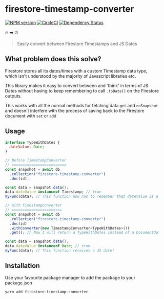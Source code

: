 # firestore-timestamp-converter 
[![NPM version](https://badge.fury.io/js/firestore-timestamp-converter.svg)](https://npmjs.org/package/firestore-timestamp-converter)
[![CircleCI](https://circleci.com/gh/AlexHayton/firestore-timestamp-converter.svg?style=shield)](https://circleci.com/gh/AlexHayton/firestore-timestamp-converter)
[![Dependency Status][daviddm-image]][daviddm-url]

🔥 ➡️ ⏱
> Easily convert between Firestore Timestamps and JS Dates

## What problem does this solve?

Firestore stores all its dates/times with a custom Timestamp data type, which isn't understood by the majority of Javascript libraries etc.

This library makes it easy to convert between and 'think' in terms of JS Dates without having to keep remembering to call `.toDate()` on the Firestore outputs.

This works with all the normal methods for fetching data `get` and `onSnapshot` and doesn't interfere with the process of saving back to the Firestore document with `set` or `add`

## Usage

```js
interface TypeWithDates {
  dateValue: Date;
}

// Before TimestampConverter
// =========================
const snapshot = await db
  .collection("firestore-timestamp-converter")
  .doc(id);

const data = snapshot.data();
data.dateValue instanceof Timestamp; // true
myFunc(data); // This function now has to remember that dateValue is a Timestamp not a JS date!

// With TimestampConverter
// =======================
const snapshot = await db
  .collection("firestore-timestamp-converter")
  .doc(id)
  .withConverter(new TimestampConverter<TypeWithDates>())
  .get(); // Now I will return a TypeWithDates instead of a DocumentData!

const data = snapshot.data();
data.dateValue instanceof Date; // true
myFunc(data); // This function receives a JS date!
```

## Installation

Use your favourite package manager to add the package to your package.json

```sh
yarn add firestore-timestamp-converter
```

[daviddm-image]: https://david-dm.org/alexhayton/firestore-timestamp-converter.svg?theme=shields.io
[daviddm-url]: https://david-dm.org/alexhayton/firestore-timestamp-converter
